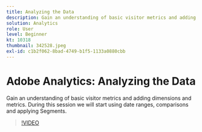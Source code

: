 ```yaml
---
title: Analyzing the Data
description: Gain an understanding of basic visitor metrics and adding dimensions and metrics. During this session we will start using date ranges, comparisons and applying segments.
solution: Analytics
role: User
level: Beginner
kt: 10318
thumbnail: 342528.jpeg
exl-id: c1b2f062-8bad-4749-b1f5-1133a0880cbb
---
```

# Adobe Analytics: Analyzing the Data

Gain an understanding of basic visitor metrics and adding dimensions and metrics. During this session we will start using date ranges, comparisons and applying Segments.

>[!VIDEO](https://video.tv.adobe.com/v/342528/?quality=12&learn=on)

